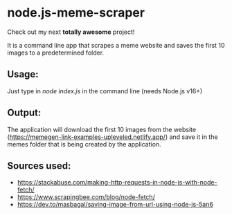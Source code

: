 # node.js-meme-scraper

Check out my next **totally awesome** project!

It is a command line app that scrapes a meme website and saves the first 10 images to a predetermined folder.

## Usage:

Just type in *node index.js* in the command line (needs Node.js v16+)

## Output: 

The application will download the first 10 images from the website (https://memegen-link-examples-upleveled.netlify.app/) and save it in the memes folder that is being created by the application. 

## Sources used:

- https://stackabuse.com/making-http-requests-in-node-js-with-node-fetch/
- https://www.scrapingbee.com/blog/node-fetch/
- https://dev.to/masbagal/saving-image-from-url-using-node-js-5an6
